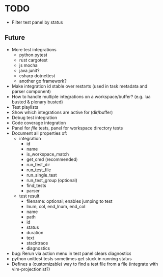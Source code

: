 # TODO

- Filter test panel by status

## Future

- More test integrations
  - python pytest
  - rust cargotest
  - js mocha
  - java junit?
  - csharp dotnettest
  - another go framework?
- Make integration id stable over restarts (used in task metadata and parser component)
- How to handle multiple integrations on a workspace/buffer? (e.g. lua busted & plenary busted)
- Test playlists
- Show which integrations are active for (dir/buffer)
- Debug test integration
- Code coverage integration
- Panel for _file_ tests, panel for workspace directory tests
- Document all properties of:
  - integration
    - id
    - name
    - is_workspace_match
    - get_cmd (recommended)
    - run_test_dir
    - run_test_file
    - run_single_test
    - run_test_group (optional)
    - find_tests
    - parser
  - test result
    - filename: optional; enables jumping to test
    - lnum, col, end_lnum, end_col
    - name
    - path
    - id
    - status
    - duration
    - text
    - stacktrace
    - diagnostics
- bug: Rerun via action menu in test panel clears diagnostics
- python unittest tests sometimes get stuck in running status
- Defines a (customizable) way to find a test file from a file (integrate with vim-projectionist?)
